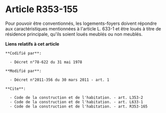 # Article R353-155

Pour pouvoir être conventionnés, les logements-foyers doivent répondre aux caractéristiques mentionnées à l'article L. 633-1
et être loués à titre de résidence principale, qu'ils soient loués meublés ou non meublés.

**Liens relatifs à cet article**

	**Codifié par**:

	  - Décret n°78-622 du 31 mai 1978

	**Modifié par**:

	  - Décret n°2011-356 du 30 mars 2011 - art. 1

	**Cite**:

	  - Code de la construction et de l'habitation. - art. L353-2
	  - Code de la construction et de l'habitation. - art. L633-1
	  - Code de la construction et de l'habitation. - art. R353-165
